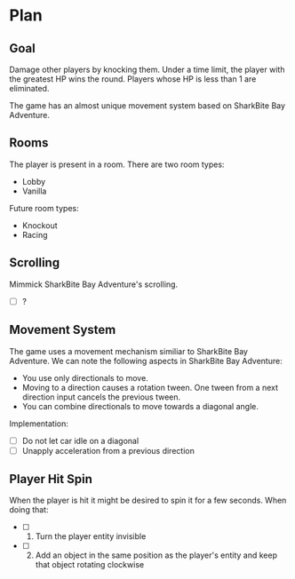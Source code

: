 # Plan

## Goal

Damage other players by knocking them. Under a time limit, the player with the greatest HP wins the round. Players whose HP is less than 1 are eliminated.

The game has an almost unique movement system based on SharkBite Bay Adventure.

## Rooms

The player is present in a room. There are two room types:

- Lobby
- Vanilla

Future room types:

- Knockout
- Racing

## Scrolling

Mimmick SharkBite Bay Adventure's scrolling.

- [ ] ?

## Movement System

The game uses a movement mechanism similiar to SharkBite Bay Adventure. We can note the following aspects in SharkBite Bay Adventure:

- You use only directionals to move.
- Moving to a direction causes a rotation tween. One tween from a next direction input cancels the previous tween.
- You can combine directionals to move towards a diagonal angle.

Implementation:

- [ ] Do not let car idle on a diagonal
- [ ] Unapply acceleration from a previous direction

## Player Hit Spin

When the player is hit it might be desired to spin it for a few seconds. When doing that:

- [ ] 1. Turn the player entity invisible
- [ ] 2. Add an object in the same position as the player's entity and keep that object rotating clockwise